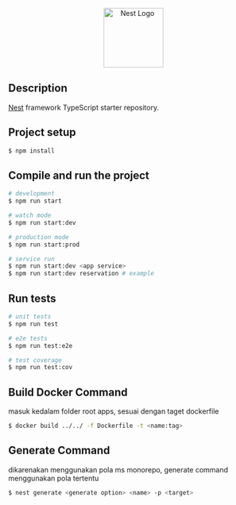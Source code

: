 <p align="center">
  <a href="http://nestjs.com/" target="blank"><img src="https://nestjs.com/img/logo-small.svg" width="120" alt="Nest Logo" /></a>
</p>

## Description

[Nest](https://github.com/nestjs/nest) framework TypeScript starter repository.

## Project setup

```bash
$ npm install
```

## Compile and run the project

```bash
# development
$ npm run start

# watch mode
$ npm run start:dev

# production mode
$ npm run start:prod

# service run
$ npm run start:dev <app service>
$ npm run start:dev reservation # example
```

## Run tests

```bash
# unit tests
$ npm run test

# e2e tests
$ npm run test:e2e

# test coverage
$ npm run test:cov
```

## Build Docker Command

masuk kedalam folder root apps, sesuai dengan taget dockerfile

```bash
$ docker build ../../ -f Dockerfile -t <name:tag>
```

## Generate Command

dikarenakan menggunakan pola ms monorepo, generate command menggunakan pola tertentu

```bash
$ nest generate <generate option> <name> -p <target>
```
